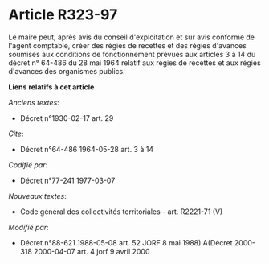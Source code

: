 # Article R323-97

Le maire peut, après avis du conseil d'exploitation et sur avis conforme de l'agent comptable, créer des régies de recettes
et des régies d'avances soumises aux conditions de fonctionnement prévues aux articles 3 à 14 du décret n° 64-486 du 28 mai
1964 relatif aux régies de recettes et aux régies d'avances des organismes publics.

**Liens relatifs à cet article**

_Anciens textes_:

  - Décret n°1930-02-17 art. 29

_Cite_:

  - Décret n°64-486 1964-05-28 art. 3 à 14

_Codifié par_:

  - Décret n°77-241 1977-03-07

_Nouveaux textes_:

  - Code général des collectivités territoriales - art. R2221-71 (V)

_Modifié par_:

  - Décret n°88-621 1988-05-08 art. 52 JORF 8 mai 1988) A(Décret 2000-318 2000-04-07 art. 4 jorf 9 avril 2000
